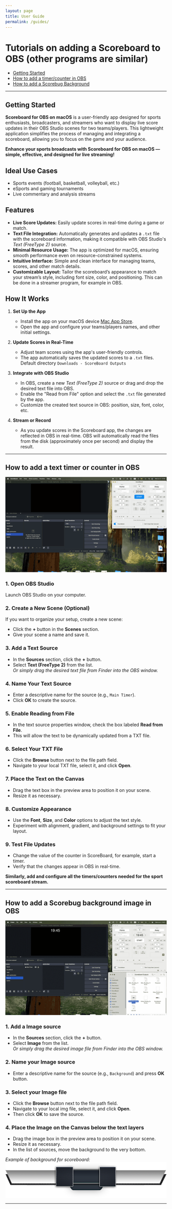 ```yaml
---
layout: page
title: User Guide
permalink: /guides/
---
```


# Tutorials on adding a Scoreboard to OBS (other programs are similar)
- [Getting Started](#getting-started)
- [How to add a timer/counter in OBS](#how-to-add-a-text-in-obs-to-read-a-local-txt-file)
- [How to add a Scorebug Background](#how-to-add-a-scorebug-background)

---

## Getting Started

**Scoreboard for OBS on macOS** is a user-friendly app designed for sports enthusiasts, broadcasters, and streamers who want to display live score updates in their OBS Studio scenes for two teams/players. This lightweight application simplifies the process of managing and integrating a scoreboard, allowing you to focus on the game and your audience.

**Enhance your sports broadcasts with Scoreboard for OBS on macOS — simple, effective, and designed for live streaming!**

## Ideal Use Cases  

- Sports events (football, basketball, volleyball, etc.)  
- eSports and gaming tournaments  
- Live commentary and analysis streams  

## Features  

- **Live Score Updates:** Easily update scores in real-time during a game or match.  
- **Text File Integration:** Automatically generates and updates a `.txt` file with the scoreboard information, making it compatible with OBS Studio's *Text (FreeType 2)* source.  
- **Minimal Resource Usage:** The app is optimized for macOS, ensuring smooth performance even on resource-constrained systems.  
- **Intuitive Interface:** Simple and clean interface for managing teams, scores, and other match details.
- **Customizable Layout:** Tailor the scoreboard’s appearance to match your stream’s style, including font size, color, and positioning. This can be done in a streamer program, for example in OBS.  

## How It Works  

1. **Set Up the App**  
   - Install the app on your macOS device [Mac App Store](https://apps.apple.com/us/app/scoreboard-for-obs-broadcasts/id1579159150?mt=12).  
   - Open the app and configure your teams/players names, and other initial settings.  

2. **Update Scores in Real-Time**  
   - Adjust team scores using the app's user-friendly controls.  
   - The app automatically saves the updated scores to a `.txt` files. Default directory `Downloads - ScoreBoard Outputs` 

3. **Integrate with OBS Studio**  
   - In OBS, create a new *Text (FreeType 2)* source or drag and drop the desired text file into OBS.  
   - Enable the "Read from File" option and select the `.txt` file generated by the app.  
   - Customize the created text source in OBS: position, size, font, color, etc.  

4. **Stream or Record**  
   - As you update scores in the Scoreboard app, the changes are reflected in OBS in real-time. OBS will automatically read the files from the disk (approximately once per second) and display the result.  

---

## How to add a text timer or counter in OBS

![](tutorial-img/how_add_text_to_obs.gif)

### 1. Open OBS Studio  
Launch OBS Studio on your computer.

### 2. Create a New Scene (Optional)  
If you want to organize your setup, create a new scene:  
- Click the **+** button in the **Scenes** section.  
- Give your scene a name and save it.

### 3. Add a Text Source  
- In the **Sources** section, click the **+** button.  
- Select **Text (FreeType 2)** from the list.  
*Or simply drag the desired text file from Finder into the OBS window.*

### 4. Name Your Text Source  
- Enter a descriptive name for the source (e.g., `Main Timer`).  
- Click **OK** to create the source.

### 5. Enable Reading from File  
- In the text source properties window, check the box labeled **Read from File**.  
- This will allow the text to be dynamically updated from a TXT file.

### 6. Select Your TXT File  
- Click the **Browse** button next to the file path field.  
- Navigate to your local TXT file, select it, and click **Open**.

### 7. Place the Text on the Canvas  
- Drag the text box in the preview area to position it on your scene.  
- Resize it as necessary.

### 8. Customize Appearance  
- Use the **Font**, **Size**, and **Color** options to adjust the text style.  
- Experiment with alignment, gradient, and background settings to fit your layout.

### 9. Test File Updates  
- Change the value of the counter in ScoreBoard, for example, start a timer.  
- Verify that the changes appear in OBS in real-time.

**Similarly, add and configure all the timers/counters needed for the sport scoreboard stream.**

---

## How to add a Scorebug background image in OBS

![](tutorial-img/how_add_scoreboard_background_to_obs.gif)

### 1. Add a Image source  
- In the **Sources** section, click the **+** button.  
- Select **Image** from the list.  
*Or simply drag the desired image file from Finder into the OBS window.*

### 2. Name your Image source  
- Enter a descriptive name for the source (e.g., `Background`) and press **OK** button.  

### 3. Select your Image file  
- Click the **Browse** button next to the file path field.  
- Navigate to your local img file, select it, and click **Open**.
- Then click **OK** to save the source.

### 4. Place the Image on the Canvas below the text layers  
- Drag the image box in the preview area to position it on your scene.  
- Resize it as necessary.
- In the list of sources, move the background to the very bottom.

*Example of background for scoreboard:*
![](tutorial-img/DefaultScoreBoard.png)

---
